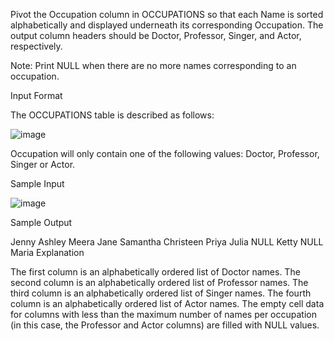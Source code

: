 Pivot the Occupation column in OCCUPATIONS so that each Name is sorted alphabetically and displayed underneath its corresponding Occupation. The output column headers should be Doctor, Professor, Singer, and Actor, respectively.

Note: Print NULL when there are no more names corresponding to an occupation.

Input Format

The OCCUPATIONS table is described as follows:

![image](https://github.com/virendra2000/HackerRank-Problems/assets/67411213/fe8856ff-4c4c-42e8-9e0e-1440eb126811)

Occupation will only contain one of the following values: Doctor, Professor, Singer or Actor.

Sample Input

![image](https://github.com/virendra2000/HackerRank-Problems/assets/67411213/69650dc9-d269-4b70-8ca1-2d2895121a11)

Sample Output

Jenny    Ashley     Meera  Jane
Samantha Christeen  Priya  Julia
NULL     Ketty      NULL   Maria
Explanation

The first column is an alphabetically ordered list of Doctor names.
The second column is an alphabetically ordered list of Professor names.
The third column is an alphabetically ordered list of Singer names.
The fourth column is an alphabetically ordered list of Actor names.
The empty cell data for columns with less than the maximum number of names per occupation (in this case, the Professor and Actor columns) are filled with NULL values.
